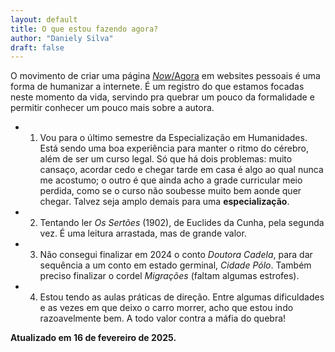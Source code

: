 ```yaml
---
layout: default
title: O que estou fazendo agora?
author: "Daniely Silva"
draft: false
---
```

O movimento de criar uma página [*Now*/Agora](https://nownownow.com/about) em websites pessoais é uma forma de humanizar a internete. É um registro do que estamos focadas neste momento da vida, servindo pra quebrar um pouco da formalidade e permitir conhecer um pouco mais sobre a autora.

* 1. Vou para o último semestre da Especialização em Humanidades. Está sendo uma boa experiência para manter o ritmo do cérebro, além de ser um curso legal. Só que há dois problemas: muito cansaço, acordar cedo e chegar tarde em casa é algo ao qual nunca me acostumo; o outro é que ainda acho a grade curricular meio perdida, como se o curso não soubesse muito bem aonde quer chegar. Talvez seja amplo demais para uma **especialização**.

* 2. Tentando ler *Os Sertões* (1902), de Euclides da Cunha, pela segunda vez. É uma leitura arrastada, mas de grande valor.

* 3. Não consegui finalizar em 2024 o conto *Doutora Cadela*, para dar sequência a um conto em estado germinal, *Cidade Pólo*. Também preciso finalizar o cordel *Migrações* (faltam algumas estrofes).

* 4. Estou tendo as aulas práticas de direção. Entre algumas dificuldades e as vezes em que deixo o carro morrer, acho que estou indo razoavelmente bem. A todo valor contra a máfia do quebra!

**Atualizado em 16 de fevereiro de 2025.**
